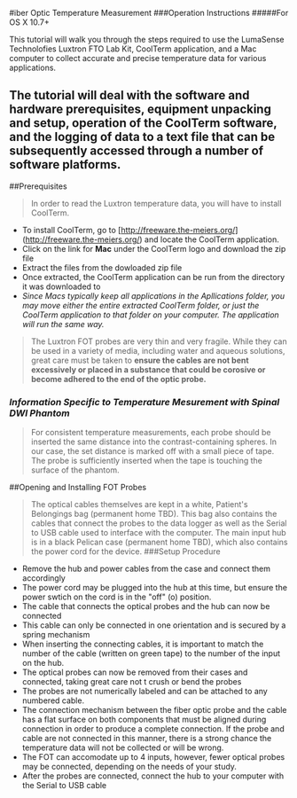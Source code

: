 #iber Optic Temperature Measurement
###Operation Instructions
#####For OS X 10.7+

This tutorial will walk you through the steps required to use the LumaSense Technolofies Luxtron FTO Lab Kit, CoolTerm application, and a Mac computer to collect accurate and precise temperature data for various applications.

The tutorial will deal with the software and hardware prerequisites, equipment unpacking and setup, operation of the CoolTerm software, and the logging of data to a text file that can be subsequently accessed through a number of software platforms.
---
##Prerequisites
>In order to read the Luxtron temperature data, you will have to install CoolTerm.
* To install CoolTerm, go to [http://freeware.the-meiers.org/] (http://freeware.the-meiers.org/) and locate the CoolTerm application.
* Click on the link for **Mac** under the CoolTerm logo and download the zip file
* Extract the files from the dowloaded zip file
* Once extracted, the CoolTerm application can be run from the directory it was downloaded to
* *Since Macs typically keep all applications in the Apllications folder, you may move either the entire extracted CoolTerm folder, or just the CoolTerm application to that folder on your computer. The application will run the same way.*

>The Luxtron FOT probes are very thin and very fragile. While they can be used in a variety of media, including water and aqueous solutions, great care must be taken to **ensure the cables are not bent excessively or placed in a substance that could be corosive or become adhered to the end of the optic probe.**

### *Information Specific to Temperature Mesurement with Spinal DWI Phantom*
>For consistent temperature measurements, each probe should be inserted the same distance into the contrast-containing spheres.
>In our case, the set distance is marked off with a small piece of tape. The probe is sufficiently inserted when the tape is touching the surface of the phantom.

##Opening and Installing FOT Probes
>The optical cables themselves are kept in a white, Patient's Belongings bag (permanent home TBD). This bag also contains the cables that connect the probes to the data logger as well as the Serial to USB cable used to interface with the computer.
*<Add an image of bag here>*
>The main input hub is in a black Pelican case (permanent home TBD), which also contains the power cord for the device.
*<Add an image of case here>*
###Setup Procedure
* Remove the hub and power cables from the case and connect them accordingly
*<picture>*
* The power cord may be plugged into the hub at this time, but ensure the power swtich on the cord is in the "off" (o) position.
*<picture>*
* The cable that connects the optical probes and the hub can now be connected
*<picture>*
*<picture>*
* This cable can only be connected in one orientation and is secured by a spring mechanism
*<more pictures if needed>*
* When inserting the connecting cables, it is important to match the number of the cable (written on green tape) to the number of the input on the hub.
*<picture>*
* The optical probes can now be removed from their cases and connected, taking great care not t crush or bend the probes
* The probes are not numerically labeled and can be attached to any numbered cable.
* The connection mechanism between the fiber optic probe and the cable has a flat surface on both components that must be aligned during connection in order to produce a complete connection. If the probe and cable are not connected in this manner, there is a strong chance the temperature data will not be collected or will be wrong.
*<pictures>*
* The FOT can accomodate up to 4 inputs, however, fewer optical probes may be connected, depending on the needs of your study.
* After the probes are connected, connect the hub to your computer with the Serial to USB cable
*<picture>*

